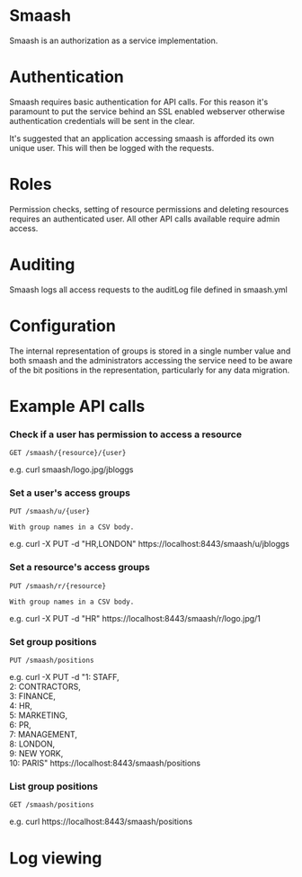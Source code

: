 Smaash
======

Smaash is an authorization as a service implementation.

# Authentication

Smaash requires basic authentication for API calls. For this reason it's
paramount to put the service behind an SSL enabled webserver otherwise
authentication credentials will be sent in the clear.

It's suggested that an application accessing smaash is afforded its own
unique user. This will then be logged with the requests.

# Roles

Permission checks, setting of resource permissions and deleting resources
requires an authenticated user. All other API calls available require
admin access.

# Auditing

Smaash logs all access requests to the auditLog file defined in smaash.yml

# Configuration

The internal representation of groups is stored in a single number value
and both smaash and the administrators accessing the service need to be
aware of the bit positions in the representation, particularly for any
data migration.

# Example API calls

### Check if a user has permission to access a resource

    GET /smaash/{resource}/{user}
    
e.g.
    curl smaash/logo.jpg/jbloggs

### Set a user's access groups

    PUT /smaash/u/{user}
    
    With group names in a CSV body.

e.g.
    curl -X PUT -d "HR,LONDON" https://localhost:8443/smaash/u/jbloggs
    
### Set a resource's access groups

    PUT /smaash/r/{resource}
    
    With group names in a CSV body.

e.g.
    curl -X PUT -d "HR" https://localhost:8443/smaash/r/logo.jpg/1
    
### Set group positions

    PUT /smaash/positions
    
e.g.
    curl -X PUT -d "1: STAFF, \
    2: CONTRACTORS, \
    3: FINANCE, \
    4: HR, \
    5: MARKETING, \
    6: PR, \
    7: MANAGEMENT, \
    8: LONDON, \
    9: NEW YORK, \
    10: PARIS" https://localhost:8443/smaash/positions
    
### List group positions

    GET /smaash/positions
    
e.g.
    curl https://localhost:8443/smaash/positions

# Log viewing


